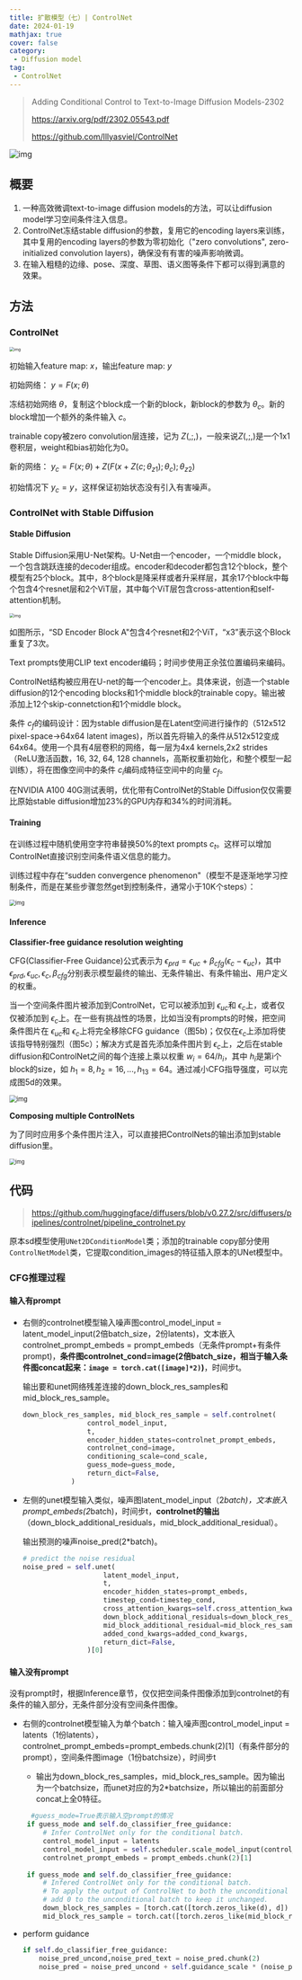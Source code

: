 ```yaml
---
title: 扩散模型（七）| ControlNet
date: 2024-01-19
mathjax: true
cover: false
category:
 - Diffusion model
tag:
 - ControlNet
---
```


> Adding Conditional Control to Text-to-Image Diffusion Models-2302
>
> https://arxiv.org/pdf/2302.05543.pdf
>
> https://github.com/lllyasviel/ControlNet

![img](https://lichtung612.eos-beijing-1.cmecloud.cn/2024/6-diffusion-models/0.jpg)

## 概要

1. 一种高效微调text-to-image diffusion models的方法，可以让diffusion model学习空间条件注入信息。
2. ControlNet冻结stable diffusion的参数，复用它的encoding layers来训练，其中复用的encoding layers的参数为零初始化（"zero convolutions", zero-initialized convolution layers)，确保没有有害的噪声影响微调。
3. 在输入粗糙的边缘、pose、深度、草图、语义图等条件下都可以得到满意的效果。

## 方法

### ControlNet

<img src="https://lichtung612.eos-beijing-1.cmecloud.cn/2024/6-diffusion-models/1.jpg" alt="img" style="zoom:50%;" />

初始输入feature map: $x$，输出feature map: $y$

初始网络： $y = F(x;\theta)$

冻结初始网络 $\theta$，复制这个block成一个新的block，新block的参数为 $\theta_c$。新的block增加一个额外的条件输入 $c$。

trainable copy被zero convolution层连接，记为 $Z(,;,)$，一般来说$Z(,;,)$是一个1x1卷积层，weight和bias初始化为0。

新的网络： $y_c = F(x;\theta)+Z(F(x+Z(c;\theta_{z1});\theta_c);\theta_{z2})$

初始情况下 $y_c = y$，这样保证初始状态没有引入有害噪声。

### ControlNet with Stable Diffusion

#### Stable Diffusion

Stable Diffusion采用U-Net架构。U-Net由一个encoder，一个middle block，一个包含跳跃连接的decoder组成。encoder和decoder都包含12个block，整个模型有25个block。其中，8个block是降采样或者升采样层，其余17个block中每个包含4个resnet层和2个ViT层，其中每个ViT层包含cross-attention和self-attention机制。

<img src="https://lichtung612.eos-beijing-1.cmecloud.cn/2024/6-diffusion-models/2.jpg" alt="img" style="zoom:50%;" />

如图所示，“SD Encoder Block A"包含4个resnet和2个ViT，“x3”表示这个Block重复了3次。

Text prompts使用CLIP text encoder编码；时间步使用正余弦位置编码来编码。

ControlNet结构被应用在U-net的每一个encoder上。具体来说，创造一个stable diffusion的12个encoding blocks和1个middle block的trainable copy。输出被添加上12个skip-connetction和1个middle block。

条件 $c_f$的编码设计：因为stable diffusion是在Latent空间进行操作的（512x512 pixel-space->64x64 latent images)，所以首先将输入的条件从512x512变成64x64。使用一个具有4层卷积的网络，每一层为4x4 kernels,2x2 strides（ReLU激活函数，16, 32, 64, 128 channels，高斯权重初始化，和整个模型一起训练），将在图像空间中的条件 $c_i$编码成特征空间中的向量 $c_f$。

在NVIDIA A100 40G测试表明，优化带有ControlNet的Stable Diffusion仅仅需要比原始stable diffusion增加23%的GPU内存和34%的时间消耗。

#### Training

在训练过程中随机使用空字符串替换50%的text prompts $c_t$。这样可以增加ControlNet直接识别空间条件语义信息的能力。

训练过程中存在“sudden convergence phenomenon"（模型不是逐渐地学习控制条件，而是在某些步骤忽然get到控制条件，通常小于10K个steps）：

<img src="https://lichtung612.eos-beijing-1.cmecloud.cn/2024/6-diffusion-models/3.jpg" alt="img" style="zoom:67%;" />

#### Inference

**Classifier-free guidance resolution weighting**

CFG(Classifier-Free Guidance)公式表示为 $\epsilon_{prd} = \epsilon_{uc}+\beta_{cfg}(\epsilon_c-\epsilon_{uc})$，其中 $\epsilon_{prd},\epsilon_{uc},\epsilon_c,\beta_{cfg}$分别表示模型最终的输出、无条件输出、有条件输出、用户定义的权重。

当一个空间条件图片被添加到ControlNet，它可以被添加到 $\epsilon_{uc}$和 $\epsilon_c$上，或者仅仅被添加到 $\epsilon_c$上。在一些有挑战性的场景，比如当没有prompts的时候，把空间条件图片在 $\epsilon_{uc}$和 $\epsilon_c$上将完全移除CFG guidance（图5b)；仅仅在$\epsilon_c$上添加将使该指导特别强烈（图5c）；解决方式是首先添加条件图片到 $\epsilon_c$上，之后在stable diffusion和ControlNet之间的每个连接上乘以权重 $w_i=64/h_i$，其中 $h_i$是第i个block的size，如 $h_1=8,h_2=16,...,h_{13}=64$。通过减小CFG指导强度，可以完成图5d的效果。

<img src="https://lichtung612.eos-beijing-1.cmecloud.cn/2024/6-diffusion-models/4.jpg" alt="img" style="zoom:80%;" />

**Composing multiple ControlNets**

为了同时应用多个条件图片注入，可以直接把ControlNets的输出添加到stable diffusion里。

<img src="https://lichtung612.eos-beijing-1.cmecloud.cn/2024/6-diffusion-models/5.jpg" alt="img" style="zoom:67%;" />

## 代码

>   https://github.com/huggingface/diffusers/blob/v0.27.2/src/diffusers/pipelines/controlnet/pipeline_controlnet.py

原本sd模型使用`UNet2DConditionModel`类；添加的trainable copy部分使用`ControlNetModel`类，它提取condition_images的特征插入原本的UNet模型中。

### CFG推理过程

#### 输入有prompt

- 右侧的controlnet模型输入噪声图control_model_input = latent_model_input(2倍batch_size，2份latents)，文本嵌入controlnet_prompt_embeds = prompt_embeds（无条件prompt+有条件prompt)，**条件图controlnet_cond=image(2倍batch_size，相当于输入条件图concat起来：`image = torch.cat([image]*2)`)**，时间步t。

  输出要和unet网络残差连接的down_block_res_samples和mid_block_res_sample。

    ```Python
    down_block_res_samples, mid_block_res_sample = self.controlnet(
                    control_model_input,
                    t,
                    encoder_hidden_states=controlnet_prompt_embeds,
                    controlnet_cond=image,
                    conditioning_scale=cond_scale,
                    guess_mode=guess_mode,
                    return_dict=False,
                )
    ```

- 左侧的unet模型输入类似，噪声图latent_model_input（2*batch)，文本嵌入prompt_embeds(2*batch)，时间步t，**controlnet的输出**（down_block_additional_residuals，mid_block_additional_residual）。

  输出预测的噪声noise_pred(2*batch)。

    ```Python
    # predict the noise residual
    noise_pred = self.unet(
                        latent_model_input,
                        t,
                        encoder_hidden_states=prompt_embeds,
                        timestep_cond=timestep_cond,
                        cross_attention_kwargs=self.cross_attention_kwargs,
                        down_block_additional_residuals=down_block_res_samples,
                        mid_block_additional_residual=mid_block_res_sample,
                        added_cond_kwargs=added_cond_kwargs,
                        return_dict=False,
                    )[0]
    ```

#### 输入没有prompt

没有prompt时，根据Inference章节，仅仅把空间条件图像添加到controlnet的有条件的输入部分，无条件部分没有空间条件图像。

- 右侧的controlnet模型输入为单个batch：输入噪声图control_model_input = latents（1份latents），controlnet_prompt_embeds=prompt_embeds.chunk(2)[1]（有条件部分的prompt），空间条件图image（1份batchsize），时间步t
  -  输出为down_block_res_samples，mid_block_res_sample。因为输出为一个batchsize，而unet对应的为2*batchsize，所以输出的前面部分concat上全0特征。

   ```Python
     #guess_mode=True表示输入空prompt的情况
    if guess_mode and self.do_classifier_free_guidance:
        # Infer ControlNet only for the conditional batch.
        control_model_input = latents
        control_model_input = self.scheduler.scale_model_input(control_model_input, t)
        controlnet_prompt_embeds = prompt_embeds.chunk(2)[1]
    
    if guess_mode and self.do_classifier_free_guidance:
        # Infered ControlNet only for the conditional batch.
        # To apply the output of ControlNet to both the unconditional and conditional batches,
        # add 0 to the unconditional batch to keep it unchanged.
        down_block_res_samples = [torch.cat([torch.zeros_like(d), d]) for d in down_block_res_samples]
        mid_block_res_sample = torch.cat([torch.zeros_like(mid_block_res_sample), mid_block_res_sample])
   ```
- perform guidance

    ```Python
    if self.do_classifier_free_guidance:
        noise_pred_uncond,noise_pred_text = noise_pred.chunk(2)
        noise_pred = noise_pred_uncond + self.guidance_scale * (noise_pred_text - noise_pred_uncond)
    ```
